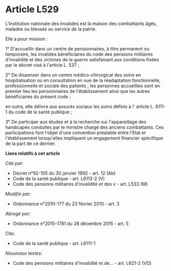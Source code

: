 # Article L529

L'Institution nationale des invalides est la maison des combattants âgés, malades ou blessés au service de la patrie. 

Elle a pour mission : 

1° D'accueillir dans un centre de pensionnaires, à titre permanent ou temporaire, les invalides bénéficiaires du code des
pensions militaires d'invalidité et des victimes de la guerre satisfaisant aux conditions fixées par le décret visé à
l'article L. 537 ; 

2° De dispenser dans un centre médico-chirurgical des soins en hospitalisation ou en consultation en vue de la réadaptation
fonctionnelle, professionnelle et sociale des patients ; les personnes accueillies sont en premier lieu les pensionnaires de
l'établissement ainsi que les autres bénéficiaires du présent code : 

en outre, elle    délivre aux assurés sociaux les soins définis à l' article L. 6111-1 du code de la santé publique  ; 

3° De participer aux études et à la recherche sur l'appareillage des handicapés conduites par le ministre chargé des anciens
combattants. Ces participations font l'objet d'une convention préalable entre l'Etat et l'établissement lorsqu'elles
impliquent un engagement financier spécifique de la part de ce dernier.

**Liens relatifs à cet article**

_Cité par_:

  - Décret n°92-105 du 30 janvier 1992 - art. 12 (Ab)
  - Code de la santé publique - art. L6112-2 (V)
  - Code des pensions militaires d'invalidité et des v - art. L533 (M)

_Modifié par_:

  - Ordonnance n°2010-177 du 23 février 2010 - art. 3

_Abrogé par_:

  - Ordonnance n°2015-1781 du 28 décembre 2015 - art. 5

_Cite_:

  - Code de la santé publique - art. L6111-1

_Nouveaux textes_:

  - Code des pensions militaires d'invalidité et de... - art. L621-2 (VD)
